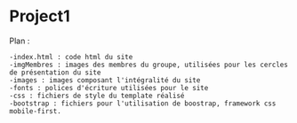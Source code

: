 # Project1

Plan :

    -index.html : code html du site
    -imgMembres : images des membres du groupe, utilisées pour les cercles de présentation du site
    -images : images composant l'intégralité du site
    -fonts : polices d'écriture utilisées pour le site
    -css : fichiers de style du template réalisé
    -bootstrap : fichiers pour l'utilisation de boostrap, framework css mobile-first.
    
